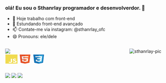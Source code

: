 ### olá! Eu sou o Sthanrlay programador e desenvolverdor. 👋

- 🔭 Hoje trabalho com front-end
- 🌱 Estundando front-end avançado
- 📫 Contate-me via instagram: @sthanrlay_ofc
- 😄 Pronouns: ele/dele
<div style="display: inline_block"><br>
    <img align="right" alt="sthanrlay-pic" height="250" width="" src="https://freesvg.org/img/Low-Poly-Panda-Head.png">
  <img height="180em" src="https://github-readme-stats.vercel.app/api?username=sthanrlay&show_icons=true&theme=radical"/><br>
  <img align="center" alt="sthanrlay-Js" height="30" width="40" src="https://raw.githubusercontent.com/devicons/devicon/master/icons/javascript/javascript-plain.svg">
  <img align="center" alt="sthanrlay-HTML" height="30" width="40" src="https://raw.githubusercontent.com/devicons/devicon/master/icons/html5/html5-original.svg">
  <img align="center" alt="sthanrlay-CSS" height="30" width="40" src="https://raw.githubusercontent.com/devicons/devicon/master/icons/css3/css3-original.svg">
</div>
  
  ##
 
<div> 
  <a href="https://www.instagram.com/sthanrlay_ofc/" target="_blank"><img src="https://img.shields.io/badge/-Instagram-%23E4405F?style=for-the-badge&logo=instagram&logoColor=white" target="_blank"></a> 
  <a href = "mailto:sthanrlaysouza@gmail.com"><img src="https://img.shields.io/badge/-Gmail-%23333?style=for-the-badge&logo=gmail&logoColor=white" target="_blank"></a>
  <a href="https://www.linkedin.com/in/sthanrlay-souza-421167266/" target="_blank"><img src="https://img.shields.io/badge/-LinkedIn-%230077B5?style=for-the-badge&logo=linkedin&logoColor=white" target="_blank"></a> 
  
</div>
